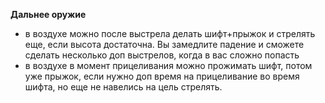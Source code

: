 **Дальнее оружие**
- в воздухе можно после выстрела делать шифт+прыжок и стрелять еще, если высота достаточна. Вы замедлите падение и сможете сделать несколько доп выстрелов, когда в вас сложно попасть
- в воздухе в момент прицеливания можно прожимать шифт, потом уже прыжок, если нужно доп время на прицеливание во время шифта, но еще не навелись на цель стрелять.